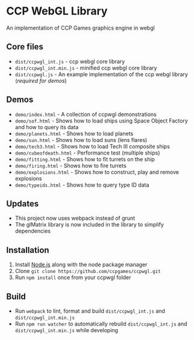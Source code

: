 CCP WebGL Library
======
An implementation of CCP Games graphics engine in webgl

Core files
-----
* `dist/ccpwgl_int.js`      - ccp webgl core library
* `dist/ccpwgl_int.min.js`  - minified ccp webgl core library
* `dist/ccpwgl.js`          - An example implementation of the ccp webgl library (_required for demos_)

Demos
-----
* `demo/index.html`         - A collection of ccpwgl demonstrations
* `demo/sof.html`           - Shows how to load ships using Space Object Factory and how to query its data
* `demo/planets.html`       - Shows how to load planets
* `demo/sun.html`           - Shows how to load suns (lens flares)
* `demo/tech3.html`         - Shows how to load Tech III composite ships
* `demo/cubeofdeath.html`   - Performance test (multiple ships)
* `demo/fitting.html`       - Shows how to fit turrets on the ship
* `demo/firing.html`        - Shows how to fire turrets
* `demo/explosions.html`    - Shows how to construct, play and remove explosions
* `demo/typeids.html`       - Shows how to query type ID data

Updates
-----
* This project now uses webpack instead of grunt
* The glMatrix library is now included in the library to simplify dependencies

Installation
------
1) Install  [Node.js](http://www.nodejs.org) along with the node package manager
2) Clone `git clone https://github.com/ccpgames/ccpwgl.git`
3) Run `npm install` once from your ccpwgl folder

Build
-----
* Run `webpack` to lint, format and build `dist/ccpwgl_int.js` and `dist/ccpwgl_int.min.js` 
* Run `npm run watcher` to automatically rebuild `dist/ccpwgl_int.js` and `dist/ccpwgl_int.min.js` while developing